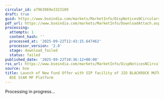 ```yaml
---
circular_id: a7963969e3323109
draft: true
guid: https://www.bseindia.com/markets/MarketInfo/DispNoticesNCirculars.aspx?Noticeid={5CA872C7-CF08-4D2D-95F8-FF3D15C20EF4}&noticeno=20250922-10&dt=09/22/2025&icount=10&totcount=19&flag=0
pdf_url: https://www.bseindia.com/markets/MarketInfo/DownloadAttach.aspx?id=20250922-10&attachedId=
processing:
  attempts: 1
  content_hash: ''
  processed_at: '2025-09-22T12:43:15.647462'
  processor_version: '2.0'
  stage: download_failed
  status: failed
published_date: '2025-09-22T10:36:12+00:00'
rss_url: https://www.bseindia.com/markets/MarketInfo/DispNoticesNCirculars.aspx?Noticeid={5CA872C7-CF08-4D2D-95F8-FF3D15C20EF4}&noticeno=20250922-10&dt=09/22/2025&icount=10&totcount=19&flag=0
source: bse
title: Launch of New Fund Offer with SIP facility of JIO BLACKROCK MUTUAL FUND on
  BSE StAR MF Platform
---
```


Processing in progress...